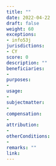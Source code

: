 ```yaml
---
title: ""
date: 2022-04-22 
draft: false
weight: 60
exceptions:
- info53j
jurisdictions:
- CY
score: 0
description: "" 
beneficiaries:
- 
purposes: 
- 
usage:
- 
subjectmatter:
- 
compensation:
-
attribution: 
-
otherConditions: 
- 
remarks: ""
link: 
---
```

